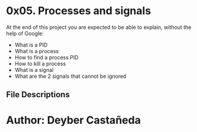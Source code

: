 # 0x05. Processes and signals
At the end of this project you are expected to be able to explain, without the help of Google:
   * What is a PID
   * What is a process
   * How to find a process PID
   * How to kill a process
   * What is a signal
   * What are the 2 signals that cannot be ignored
## File Descriptions

# Author: Deyber Castañeda
